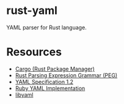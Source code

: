 rust-yaml
=========

YAML parser for Rust language.

# Resources
- [Cargo (Rust Package Manager)](http://crates.io/)
- [Rust Parsing Expression Grammar (PEG)](https://github.com/kevinmehall/rust-peg)
- [YAML Specification 1.2](http://www.yaml.org/spec/1.2/spec.html)
- [Ruby YAML Implementation](https://github.com/tenderlove/psych)
- [libyaml](https://github.com/yaml/libyaml)
